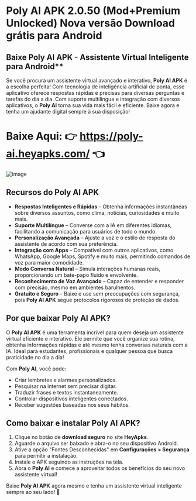 # Poly AI APK 2.0.50 (Mod+Premium Unlocked) Nova versão Download grátis para Android

## Baixe Poly AI APK - Assistente Virtual Inteligente para Android**  

Se você procura um assistente virtual avançado e interativo, **Poly AI APK** é a escolha perfeita! Com tecnologia de inteligência artificial de ponta, esse aplicativo oferece respostas rápidas e precisas para diversas perguntas e tarefas do dia a dia. Com suporte multilíngue e integração com diversos aplicativos, o **Poly AI** torna sua vida mais fácil e eficiente. Baixe agora e tenha um ajudante digital sempre à sua disposição!

# Baixe Aqui: 👉 https://poly-ai.heyapks.com/ 👈

![image](https://github.com/user-attachments/assets/958d4e42-b5bc-4e93-aa4a-77d1648330a0)

## Recursos do Poly AI APK

- **Respostas Inteligentes e Rápidas** – Obtenha informações instantâneas sobre diversos assuntos, como clima, notícias, curiosidades e muito mais.
- **Suporte Multilíngue** – Converse com a IA em diferentes idiomas, facilitando a comunicação para usuários de todo o mundo.
- **Personalização Avançada** – Ajuste a voz e o estilo de resposta do assistente de acordo com sua preferência.
- **Integração com Apps** – Compatível com outros aplicativos, como WhatsApp, Google Maps, Spotify e muito mais, permitindo comandos de voz para maior comodidade.
- **Modo Conversa Natural** – Simula interações humanas reais, proporcionando um bate-papo fluido e envolvente.
- **Reconhecimento de Voz Avançado** – Capaz de entender e responder com precisão, mesmo em ambientes barulhentos.
- **Gratuito e Seguro** – Baixe e use sem preocupações com segurança, pois **Poly AI APK** segue protocolos rigorosos de proteção de dados.

## Por que baixar Poly AI APK?

O **Poly AI APK** é uma ferramenta incrível para quem deseja um assistente virtual eficiente e interativo. Ele permite que você organize sua rotina, obtenha informações rápidas e até mesmo tenha conversas naturais com a IA. Ideal para estudantes, profissionais e qualquer pessoa que busca praticidade no dia a dia!

Com **Poly AI**, você pode:
- Criar lembretes e alarmes personalizados.
- Pesquisar na internet sem precisar digitar.
- Traduzir frases e textos instantaneamente.
- Controlar dispositivos inteligentes conectados.
- Receber sugestões baseadas nos seus hábitos.

## Como baixar e instalar Poly AI APK?

1. Clique no botão de **download seguro** no site **HeyApks**.
2. Aguarde o arquivo ser baixado e abra-o no seu dispositivo Android.
3. Ative a opção "Fontes Desconhecidas" em **Configurações > Segurança** para permitir a instalação.
4. Instale o APK seguindo as instruções na tela.
5. Abra o **Poly AI** e comece a aproveitar todos os benefícios do seu novo assistente virtual!

Baixe **Poly AI APK** agora mesmo e tenha um assistente virtual inteligente sempre ao seu lado! 🚀
